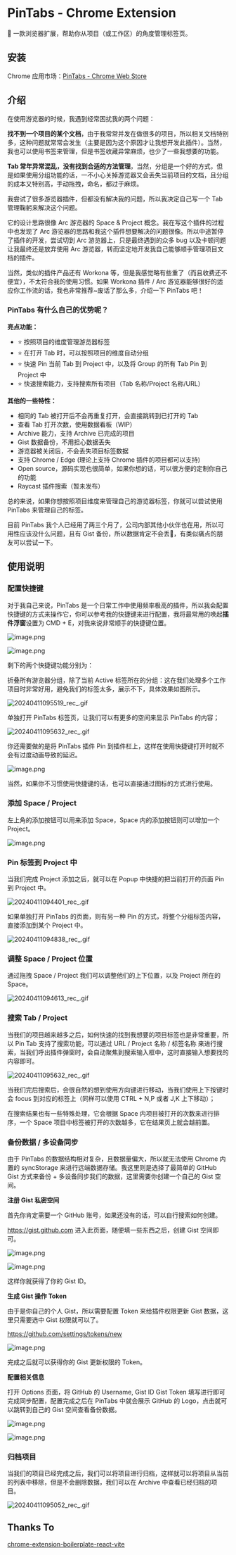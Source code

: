 # PinTabs - Chrome Extension

📌 一款浏览器扩展，帮助你从项目（或工作区）的角度管理标签页。

## 安装

Chrome 应用市场：[PinTabs - Chrome Web Store](https://chromewebstore.google.com/detail/pintabs-project-based-tab/mpjgigpdepkhfkgjcjnelffdnimeomao)

## 介绍
在使用游览器的时候，我遇到经常困扰我的两个问题：

**找不到一个项目的某个文档**，由于我常常并发在做很多的项目，所以相关文档特别多，这种问题就常常会发生（主要是因为这个原因才让我想开发此插件）。当然，我也可以使用书签来管理，但是书签收藏异常麻烦，也少了一些我想要的功能。

**Tab 常年异常混乱，没有找到合适的方法管理**，当然，分组是一个好的方式，但是如果使用分组功能的话，一不小心关掉游览器又会丢失当前项目的文档，且分组的成本又特别高，手动拖拽，命名，都过于麻烦。

我尝试了很多游览器插件，但都没有解决我的问题，所以我决定自己写一个 Tab 管理鞠躬来解决这个问题。

它的设计思路很像 Arc 游览器的 Space & Project 概念。我在写这个插件的过程中也发现了 Arc 游览器的思路和我这个插件想要解决的问题很像。所以中途暂停了插件的开发，尝试切到 Arc 游览器上，只是最终遇到的众多 bug 以及卡顿问题让我最终还是放弃使用 Arc 游览器，转而坚定地开发我自己能够顺手管理项目文档的插件。

当然，类似的插件产品还有 Workona 等，但是我感觉略有些重了（而且收费还不便宜），不太符合我的使用习惯。如果 Workona 插件 / Arc 游览器能够很好的适应你工作流的话，我也非常推荐~废话了那么多，介绍一下 PinTabs 吧！

### PinTabs 有什么自己的优势呢？

**亮点功能：**

  - ⭐️ 按照项目的维度管理游览器标签
  - ⭐️ 在打开 Tab 时，可以按照项目的维度自动分组
  - ⭐️ 快速 Pin 当前 Tab 到 Project 中，以及将 Group 的所有 Tab Pin 到 Project 中
  - ⭐️ 快速搜索能力，支持搜索所有项目（Tab 名称/Project 名称/URL）

**其他的一些特性：**

  - 相同的 Tab 被打开后不会再重复打开，会直接跳转到已打开的 Tab
  - 查看 Tab 打开次数，使用数据看板（WIP）
  - Archive 能力，支持 Archive 已完成的项目
  - Gist 数据备份，不用担心数据丢失
  - 游览器被关闭后，不会丢失项目标签数据
  - 支持 Chrome / Edge (理论上支持 Chrome 插件的项目都可以支持)
  - Open source，源码实现也很简单，如果你想的话，可以很方便的定制你自己的功能
  - Raycast 插件搜索（暂未发布）

总的来说，如果你想按照项目维度来管理自己的游览器标签，你就可以尝试使用 PinTabs 来管理自己的标签。

目前 PinTabs 我个人已经用了两三个月了，公司内部其他小伙伴也在用，所以可用性应该没什么问题，且有 Gist 备份，所以数据肯定不会丢🥹，有类似痛点的朋友可以尝试一下。

## 使用说明

### 配置快捷键

对于我自己来说，PinTabs 是一个日常工作中使用频率极高的插件，所以我会配置快捷键的方式来操作它，你可以参考我的快捷键来进行配置，我将最常用的唤起**插件浮窗**设置为 CMD + E，对我来说非常顺手的快捷键位置。

![image.png](./assets/images/image_1712800210334_0.png)

![image.png](./assets/images/image_1712800229631_0.png)

剩下的两个快捷键功能分别为：

折叠所有游览器分组，除了当前 Active 标签所在的分组：这在我们处理多个工作项目时非常好用，避免我们的标签太多，展示不下，具体效果如图所示。

![20240411095519_rec_.gif](./assets/images/20240411095519_rec_1712800536821_0.gif)

单独打开 PinTabs 标签页，让我们可以有更多的空间来显示 PinTabs 的内容；

![20240411095632_rec_.gif](./assets/images/20240411095632_rec_1712800608065_0.gif)
  
你还需要做的是将 PinTabs 插件 Pin 到插件栏上，这样在使用快捷键打开时就不会有过度动画导致的延迟。

![image.png](./assets/images/image_1712801133047_0.png)

当然，如果你不习惯使用快捷键的话，也可以直接通过图标的方式进行使用。

### 添加 Space / Project

左上角的添加按钮可以用来添加 Space，Space 内的添加按钮则可以增加一个 Project。

![image.png](./assets/images/image_1712799615799_0.png)

### Pin 标签到 Project 中

当我们完成 Project 添加之后，就可以在 Popup 中快捷的把当前打开的页面 Pin 到 Project 中。

![20240411094401_rec_.gif](./assets/images/20240411094401_rec_1712799878985_0.gif)

如果单独打开 PinTabs 的页面，则有另一种 Pin 的方式，将整个分组标签内容，直接添加到某个 Project 中。

![20240411094838_rec_.gif](./assets/images/20240411094838_rec_1712800134057_0.gif)

### 调整 Space / Project 位置

通过拖拽 Space / Project 我们可以调整他们的上下位置，以及 Project 所在的 Space。

![20240411094613_rec_.gif](./assets/images/20240411094613_rec_1712800000243_0.gif)

### 搜索 Tab / Project

当我们的项目越来越多之后，如何快速的找到我想要的项目标签也是非常重要，所以 Pin Tab 支持了搜索功能，可以通过 URL / Project 名称 / 标签名称 来进行搜索，当我们呼出插件弹窗时，会自动聚焦到搜索输入框中，这时直接输入想要找的内容即可。

![20240411095632_rec_.gif](./assets/images/20240411095632_rec_1712800842094_0.gif)

当我们完后搜索后，会很自然的想到使用方向键进行移动，当我们使用上下按键时会 focus 到对应的标签上（同样可以使用 CTRL + N,P 或者 J,K 上下移动）；

在搜索结果也有一些特殊处理，它会根据 Space 内项目被打开的次数来进行排序，一个 Space 项目中标签被打开的次数越多，它在结果页上就会越前置。

### 备份数据 / 多设备同步

由于 PinTabs 的数据结构相对复杂，且数据量偏大，所以就无法使用 Chrome 内置的 syncStorage 来进行远端数据存储。我这里则是选择了最简单的 GitHub Gist 方式来备份 + 多设备同步我们的数据，这里需要你创建一个自己的 Gist 空间。

**注册 Gist 私密空间**

首先你肯定需要一个 GitHub 账号，如果还没有的话，可以自行搜索如何创建。

https://gist.github.com 进入此页面，随便填一些东西之后，创建 Gist 空间即可。

![image.png](./assets/images/image_1712801524822_0.png)

![image.png](./assets/images/image_1712801585825_0.png)

这样你就获得了你的 Gist ID。

**生成 Gist 操作 Token**

由于是你自己的个人 Gist，所以需要配置 Token 来给插件权限更新 Gist 数据，这里只需要选中 Gist 权限就可以了。

https://github.com/settings/tokens/new

![image.png](./assets/images/image_1708337362933_0.png)

完成之后就可以获得你的 Gist 更新权限的 Token。

**配置相关信息**

打开 Options 页面，将 GitHub 的 Username, Gist ID Gist Token 填写进行即可完成同步配置，配置完成之后在 PinTabs 中就会展示 GitHub 的 Logo，点击就可以跳转到自己的 Gist 空间查看备份数据。

![image.png](./assets/images/image_1712801379340_0.png)

![image.png](./assets/images/image_1712801360003_0.png)

### 归档项目

当我们的项目已经完成之后，我们可以将项目进行归档，这样就可以将项目从当前的列表中移除，但是不会删除数据，我们可以在 Archive 中查看已经归档的项目。

![20240411095052_rec_.gif](./assets/images/20240411103853_rec_.gif)

## Thanks To

[chrome-extension-boilerplate-react-vite](https://github.com/Jonghakseo/chrome-extension-boilerplate-react-vite)

